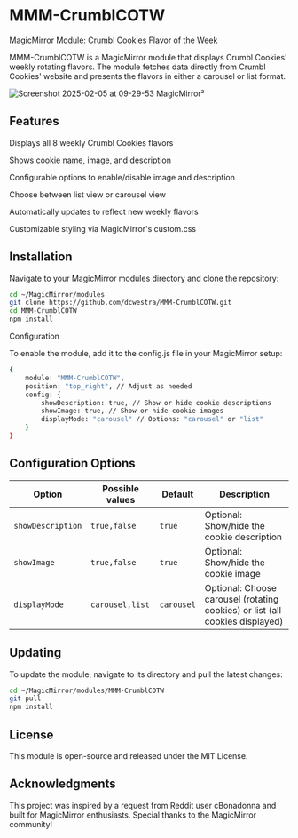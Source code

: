 # MMM-CrumblCOTW

MagicMirror Module: Crumbl Cookies Flavor of the Week

MMM-CrumblCOTW is a MagicMirror module that displays Crumbl Cookies' weekly rotating flavors. The module fetches data directly from Crumbl Cookies' website and presents the flavors in either a carousel or list format.

![Screenshot 2025-02-05 at 09-29-53 MagicMirror²](https://github.com/user-attachments/assets/efb5bdff-3913-41e9-8c44-6b99a7c618d8)


## Features

Displays all 8 weekly Crumbl Cookies flavors

Shows cookie name, image, and description

Configurable options to enable/disable image and description

Choose between list view or carousel view

Automatically updates to reflect new weekly flavors

Customizable styling via MagicMirror's custom.css

## Installation

Navigate to your MagicMirror modules directory and clone the repository:

```bash
cd ~/MagicMirror/modules
git clone https://github.com/dcwestra/MMM-CrumblCOTW.git
cd MMM-CrumblCOTW
npm install
```

Configuration

To enable the module, add it to the config.js file in your MagicMirror setup:

```bash
{
    module: "MMM-CrumblCOTW",
    position: "top_right", // Adjust as needed
    config: {
        showDescription: true, // Show or hide cookie descriptions
        showImage: true, // Show or hide cookie images
        displayMode: "carousel" // Options: "carousel" or "list"
    }
}
```

## Configuration Options

Option|Possible values|Default|Description
------|------|------|-----------
`showDescription`|`true,false`|`true`|Optional: Show/hide the cookie description
`showImage`|`true,false`|`true`|Optional: Show/hide the cookie image
`displayMode`|`carousel,list`|`carousel`|Optional: Choose carousel (rotating cookies) or list (all cookies displayed)

## Updating

To update the module, navigate to its directory and pull the latest changes:

```bash
cd ~/MagicMirror/modules/MMM-CrumblCOTW
git pull
npm install
```

## License

This module is open-source and released under the MIT License.

## Acknowledgments

This project was inspired by a request from Reddit user cBonadonna and built for MagicMirror enthusiasts. Special thanks to the MagicMirror community!

